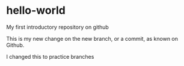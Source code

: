 # hello-world
My first introductory repository on github

This is my new change on the new branch, or a commit, as known on Github.

I changed this to practice branches
